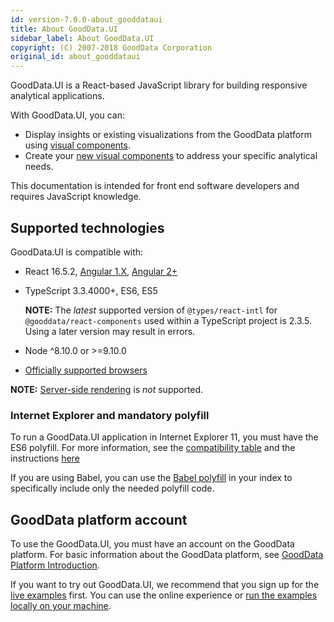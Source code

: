 ```yaml
---
id: version-7.0.0-about_gooddataui
title: About GoodData.UI
sidebar_label: About GoodData.UI
copyright: (C) 2007-2018 GoodData Corporation
original_id: about_gooddataui
---
```


GoodData.UI is a React-based JavaScript library for building responsive analytical applications.

With GoodData.UI, you can:

* Display insights or existing visualizations from the GoodData platform using [visual components](10_vis__start_with_visual_components.md).
* Create your [new visual components](create_new_visualization.md) to address your specific analytical needs.

This documentation is intended for front end software developers and requires JavaScript knowledge.

## Supported technologies

GoodData.UI is compatible with:

* React 16.5.2, [Angular 1.X](30_tips__use_angular_1.x.md), [Angular 2+](30_tips__use_angular_2.x.md)
* TypeScript 3.3.4000+, ES6, ES5

    **NOTE:** The _latest_ supported version of `@types/react-intl` for `@gooddata/react-components` used within a TypeScript project is 2.3.5. Using a later version may result in errors.
* Node ^8.10.0 or >=9.10.0
* [Officially supported browsers](https://help.gooddata.com/display/doc/System+Requirements+and+Supported+Browsers)

**NOTE:** [Server-side rendering](https://github.com/reactjs/redux/blob/master/docs/recipes/ServerRendering.md) is *not* supported.

### Internet Explorer and mandatory polyfill

To run a GoodData.UI application in Internet Explorer 11, you must have the ES6 polyfill. For more information, see the [compatibility table](http://kangax.github.io/compat-table/es6/) and the instructions [here](https://github.com/zloirock/core-js)

If you are using Babel, you can use the [Babel polyfill](https://babeljs.io/docs/usage/polyfill/) in your index to specifically include only the needed polyfill code.

## GoodData platform account

To use the GoodData.UI, you must have an account on the GoodData platform. For basic information about the GoodData platform, see [GoodData Platform Introduction](01_intro__platform_intro.md).

If you want to try out GoodData.UI, we recommend that you sign up for the [live examples](https://gooddata-examples.herokuapp.com) first. You can use the online experience or [run the examples locally on your machine](https://github.com/gooddata/gooddata-react-components/#run-live-examples-locally).
